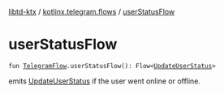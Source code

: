 [libtd-ktx](../index.md) / [kotlinx.telegram.flows](index.md) / [userStatusFlow](./user-status-flow.md)

# userStatusFlow

`fun `[`TelegramFlow`](../kotlinx.telegram.core/-telegram-flow/index.md)`.userStatusFlow(): Flow<`[`UpdateUserStatus`](https://tdlibx.github.io/td/docs/org/drinkless/td/libcore/telegram/TdApi/UpdateUserStatus.html)`>`

emits [UpdateUserStatus](https://tdlibx.github.io/td/docs/org/drinkless/td/libcore/telegram/TdApi/UpdateUserStatus.html) if the user went online or offline.


